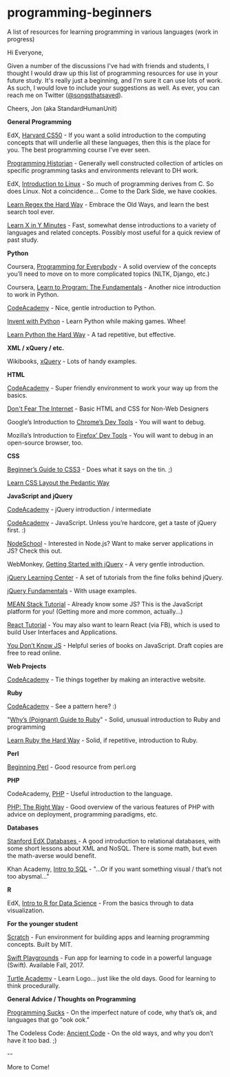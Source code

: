 # programming-beginners
A list of resources for learning programming in various languages (work in progress)

Hi Everyone,

Given a number of the discussions I've had with friends and students, I thought I would draw up this list of programming resources for use in your future study.  It's really just a beginning, and I'm sure it can use lots of work. As such, I would love to include your suggestions as well.  As ever, you can reach me on Twitter ([@songsthatsaved](https://twitter.com/songsthatsaved)). 

Cheers,
Jon (aka StandardHumanUnit)

**General Programming**

EdX, [Harvard CS50](https://www.edx.org/course/introduction-computer-science-harvardx-cs50x) - If you want a solid introduction to the computing concepts that will underlie all these languages, then this is the place for you.  The best programming course I’ve ever seen.

[Programming Historian](http://programminghistorian.org/lessons/) - Generally well constructed collection of articles on specific programming tasks and environments relevant to DH work.

EdX, [Introduction to Linux](https://www.edx.org/course/introduction-linux-linuxfoundationx-lfs101x-0#.U9sOzIBdVd8) - So much of programming derives from C.  So does Linux.  Not a coincidence… Come to the Dark Side, we have cookies.

[Learn Regex the Hard Way](http://regex.learncodethehardway.org/book/) - Embrace the Old Ways, and learn the best search tool ever.

[Learn X in Y Minutes](https://learnxinyminutes.com) - Fast, somewhat dense introductions to a variety of languages and related concepts. Possibly most useful for a quick review of past study.

**Python**

Coursera, [Programming for Everybody](https://www.coursera.org/learn/python) - A solid overview of the concepts you’ll need to move on to more complicated topics (NLTK, Django, etc.)

Coursera, [Learn to Program: The Fundamentals](https://www.coursera.org/course/programming1) - Another nice introduction to work in Python.

[CodeAcademy](https://www.codecademy.com/learn/python) - Nice, gentle introduction to Python.

[Invent with Python](https://inventwithpython.com/) - Learn Python while making games. Whee!

[Learn Python the Hard Way](https://learnpythonthehardway.org/book/) - A tad repetitive, but effective.

**XML / xQuery / etc.**

Wikibooks, [xQuery](https://en.wikibooks.org/wiki/XQuery) - Lots of handy examples.

**HTML**

[CodeAcademy](https://www.codecademy.com/learn/web) - Super friendly environment to work your way up from the basics.

[Don't Fear The Internet](http://www.dontfeartheinternet.com/) - Basic HTML and CSS for Non-Web Designers

Google’s Introduction to [Chrome’s Dev Tools](https://developers.google.com/web/tools/chrome-devtools/) - You will want to debug.

Mozilla’s Introduction to [Firefox’ Dev Tools](https://developer.mozilla.org/en-US/docs/Tools) - You will want to debug in an open-source browser, too.

**CSS**

[Beginner’s Guide to CSS3](http://www.hongkiat.com/blog/beginners-guide-to-css3/) - Does what it says on the tin. ;) 

[Learn CSS Layout the Pedantic Way](http://book.mixu.net/css/)

**JavaScript and jQuery**

[CodeAcademy](https://www.codecademy.com/learn/jquery) - jQuery introduction / intermediate

[CodeAcademy](https://www.codecademy.com/learn/javascript) - JavaScript.  Unless you’re hardcore, get a taste of jQuery first. :)

[NodeSchool](http://nodeschool.io/#workshopper-list) - Interested in Node.js?  Want to make server applications in JS? Check this out.

WebMonkey, [Getting Started with jQuery](http://www.webmonkey.com/2010/02/get_started_with_jquery/) - A very gentle introduction.

[jQuery Learning Center](https://learn.jquery.com/) - A set of tutorials from the fine folks behind jQuery.

[jQuery Fundamentals](http://jqfundamentals.com/legacy/) - With usage examples.

[MEAN Stack Tutorial](https://thinkster.io/mean-stack-tutorial) - Already know some JS?  This is the JavaScript platform for you!  (Getting more and more common, actually…)

[React Tutorial](https://facebook.github.io/react/) - You may also want to learn React (via FB), which is used to build User Interfaces and Applications.

[You Don’t Know JS](https://github.com/getify/You-Dont-Know-JS) - Helpful series of books on JavaScript.  Draft copies are free to read online.

**Web Projects**

[CodeAcademy](https://www.codecademy.com/en/skills/make-an-interactive-website) - Tie things together by making an interactive website.

**Ruby**

[CodeAcademy](https://www.codecademy.com/learn/ruby) - See a pattern here? :)

"[Why’s (Poignant) Guide to Ruby](http://poignant.guide/book/)" - Solid, unusual introduction to Ruby and programming

[Learn Ruby the Hard Way](http://learnrubythehardway.org/book/) - Solid, if repetitive, introduction to Ruby. 

**Perl**

[Beginning Perl](http://learn.perl.org/books/beginning-perl/) - Good resource from perl.org

**PHP**

CodeAcademy, [PHP](https://www.codecademy.com/learn/php) - Useful introduction to the language.

[PHP: The Right Way](http://www.phptherightway.com/) - Good overview of the various features of PHP with advice on deployment, programming paradigms, etc.

**Databases**

[Stanford EdX Databases ](http://online.stanford.edu/course/databases-self-paced)- A good introduction to relational databases, with some short lessons about XML and NoSQL.  There is some math, but even the math-averse would benefit.

Khan Academy, [Intro to SQL](https://www.khanacademy.org/computing/computer-programming/sql) - "...Or if you want something visual / that’s not too abysmal…" 

**R**

EdX, [Intro to R for Data Science](https://www.edx.org/course/introduction-r-data-science-microsoft-dat204x-0) - From the basics through to data visualization.

**For the younger student**

[Scratch](https://scratch.mit.edu/) - Fun environment for building apps and learning programming concepts.  Built by MIT.

[Swift Playgrounds](https://developer.apple.com/swift/playgrounds/) - Fun app for learning to code in a powerful language (Swift). Available Fall, 2017. 

[Turtle Academy](https://turtleacademy.com/index/en) - Learn Logo… just like the old days.  Good for learning to think procedurally.

**General Advice / Thoughts on Programming**

[Programming Sucks](http://www.stilldrinking.org/programming-sucks) - On the imperfect nature of code, why that’s ok, and languages that go "ook ook."

The Codeless Code: [Ancient Code](http://thecodelesscode.com/misc/ancient-code) - On the old ways, and why you don’t have it too bad. ;)

--

More to Come!

